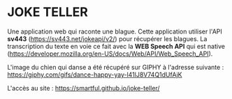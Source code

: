 # JOKE TELLER

Une application web qui raconte une blague.
Cette application utiliser l'API **sv443** (https://sv443.net/jokeapi/v2/) pour récupérer les blagues.
La transcription du texte en voie ce fait avec la **WEB Speech API** qui est native (https://developer.mozilla.org/en-US/docs/Web/API/Web_Speech_API).

L'image du chien qui danse a été récupéré sur GIPHY à l'adresse suivante : https://giphy.com/gifs/dance-happy-yay-l41lJ8V74Q1dUfAjK

L'accès au site : https://smartful.github.io/joke-teller/
